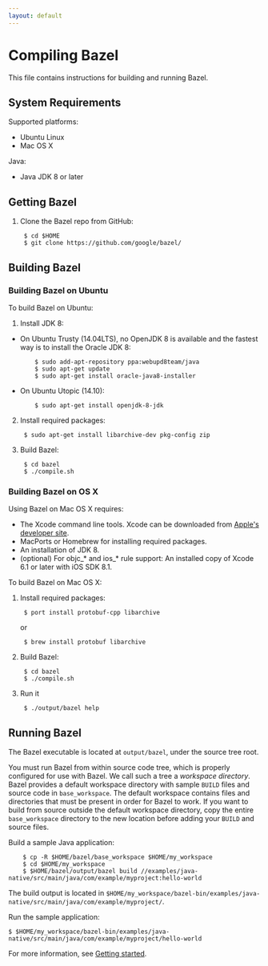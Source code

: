 ```yaml
---
layout: default
---
```


# Compiling Bazel

This file contains instructions for building and running Bazel.

## System Requirements

Supported platforms:

* Ubuntu Linux
* Mac OS X

Java:

* Java JDK 8 or later

## Getting Bazel

1. Clone the Bazel repo from GitHub:

        $ cd $HOME
        $ git clone https://github.com/google/bazel/

## Building Bazel

### Building Bazel on Ubuntu

To build Bazel on Ubuntu:

1. Install JDK 8:
  * On Ubuntu Trusty (14.04LTS), no OpenJDK 8 is available and the
    fastest way is to install the Oracle JDK 8:

            $ sudo add-apt-repository ppa:webupd8team/java
            $ sudo apt-get update
            $ sudo apt-get install oracle-java8-installer
  * On Ubuntu Utopic (14.10):

            $ sudo apt-get install openjdk-8-jdk

2. Install required packages:

        $ sudo apt-get install libarchive-dev pkg-config zip

3. Build Bazel:

        $ cd bazel
        $ ./compile.sh


### Building Bazel on OS X

Using Bazel on Mac OS X requires:

* The Xcode command line tools. Xcode can be downloaded from
  [Apple's developer site](https://developer.apple.com/xcode/downloads/).
* MacPorts or Homebrew for installing required packages.
* An installation of JDK 8.
* (optional) For objc\_\* and ios\_\* rule support: An installed copy of
  Xcode 6.1 or later with iOS SDK 8.1.

To build Bazel on Mac OS X:


1. Install required packages:

        $ port install protobuf-cpp libarchive

   or

        $ brew install protobuf libarchive

2. Build Bazel:

        $ cd bazel
        $ ./compile.sh

3. Run it

        $ ./output/bazel help

## Running Bazel

The Bazel executable is located at `output/bazel`, under the source
tree root.

You must run Bazel from within source code tree, which is properly
configured for use with Bazel. We call such a tree a _workspace
directory_. Bazel provides a default workspace directory with sample
`BUILD` files and source code in `base_workspace`. The default
workspace contains files and directories that must be present in order
for Bazel to work. If you want to build from source outside the
default workspace directory, copy the entire `base_workspace`
directory to the new location before adding your `BUILD` and source
files.

Build a sample Java application:

        $ cp -R $HOME/bazel/base_workspace $HOME/my_workspace
        $ cd $HOME/my_workspace
        $ $HOME/bazel/output/bazel build //examples/java-native/src/main/java/com/example/myproject:hello-world

The build output is located in `$HOME/my_workspace/bazel-bin/examples/java-native/src/main/java/com/example/myproject/`.

Run the sample application:

    $ $HOME/my_workspace/bazel-bin/examples/java-native/src/main/java/com/example/myproject/hello-world

For more information, see [Getting started](getting-started.html).
